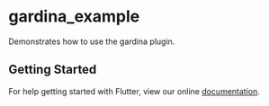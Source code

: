 # gardina_example

Demonstrates how to use the gardina plugin.

## Getting Started

For help getting started with Flutter, view our online
[documentation](https://flutter.io/).

